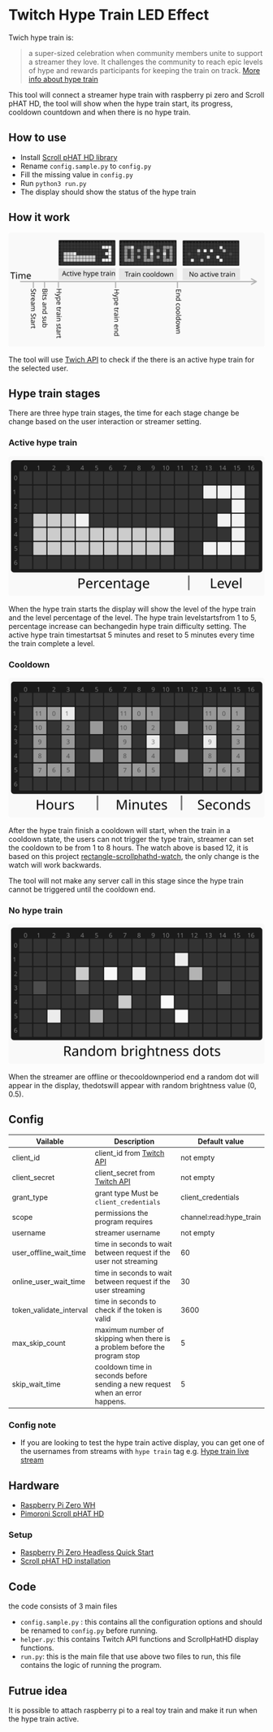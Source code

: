 # Twitch Hype Train LED Effect
Twich hype train is:
>a super-sized celebration when community members unite to support a streamer they love. It challenges the community to reach epic levels of hype and rewards participants for keeping the train on track. [More info about hype train](https://help.twitch.tv/s/article/hype-train-guide?language=en_US)

This tool will connect a streamer hype train with raspberry pi zero and Scroll pHAT HD, the tool will show when the hype train start, its progress, cooldown countdown and when there is no hype train.

## How to use 
- Install  [Scroll pHAT HD library](https://github.com/pimoroni/scroll-phat-hd#manual-install)
- Rename `config.sample.py` to `config.py`
- Fill the missing value in `config.py`
- Run `python3 run.py`
- The display should show the status of the hype train


## How it work
![Hype train timeline](svg/stream_time_line.svg)


The tool will use [Twich API](https://dev.twitch.tv/docs/api/) to check if the there is an active hype train for the selected user.

## Hype train stages

There are three hype train stages, the time for each stage change be change based on the user interaction or streamer setting.

### Active hype train
![Train progress](svg/train-progress.svg)

When the hype train starts the display will show the level of the hype train and the level percentage of the level.
The hype train levelstartsfrom 1 to 5, percentage increase can bechangedin hype train difficulty setting.
The active hype train timestartsat 5 minutes and reset to 5 minutes every time the train complete a level.

### Cooldown
![hype train cooldown countdown](svg/countdown.svg)

After the hype train finish a cooldown will start, when the train in a cooldown state, the users can not trigger the
type train, streamer can  set the cooldown to be from 1 to 8 hours.
The watch above is based 12, it is based on this project [rectangle-scrollphathd-watch](https://github.com/plusmnt/rectangle-scrollphathd-watch), 
the only change is the watch will work backwards.

The tool will not make any server call in this stage since the hype train cannot be triggered until the cooldown end.

### No hype train
![no hype train random do](svg/random_dot.svg)

When the streamer are offline or thecooldownperiod end a random dot will appear in the display, thedotswill appear with random brightness value (0, 0.5).

## Config
| Vailable                | Description                                                                  | Default value           |
|-------------------------|------------------------------------------------------------------------------|-------------------------|
| client_id               | client_id from [Twitch API](https://dev.twitch.tv/console/apps/create)       | not empty               |
| client_secret           | client_secret from [Twitch API](https://dev.twitch.tv/console/apps/create)   | not empty               |
| grant_type              | grant type Must be `client_credentials`                                      | client_credentials      |
| scope                   | permissions the program requires                                             | channel:read:hype_train |
| username                | streamer username                                                            | not empty               |
| user_offline_wait_time  | time in seconds to wait between request if the user not streaming            | 60                      |
| online_user_wait_time   | time in seconds to wait between request if the user streaming                | 30                      |
| token_validate_interval | time in seconds  to check if the token is valid                              | 3600                    |
| max_skip_count          | maximum number of skipping when there is a problem before the program stop   | 5                       |
| skip_wait_time          | cooldown time in seconds before sending a new request when an error happens. | 5                       |

### Config note 
- If you are looking to test the hype train active display, you can get one of the usernames from streams with `hype train` tag e.g. [Hype train live stream](https://www.twitch.tv/directory/all/tags/c2839af5-f1d2-46c4-8edc-1d0bfbd85070)

## Hardware
* [Raspberry Pi Zero WH](https://www.adafruit.com/product/3708)
* [Pimoroni Scroll pHAT HD](https://www.adafruit.com/product/3473)

### Setup 
* [Raspberry Pi Zero Headless Quick Start](https://learn.adafruit.com/raspberry-pi-zero-creation)
* [Scroll pHAT HD installation](https://github.com/pimoroni/scroll-phat-hd#manual-install)

## Code
the code consists of 3 main files 
- `config.sample.py` : this contains all the configuration options and should be renamed to `config.py` before running.
- `helper.py`: this contains Twitch API functions and ScrollpHatHD display functions.
- `run.py`: this is the main file that use above two files to run, this file contains the logic of running the program.


## Futrue idea
It is possible to attach raspberry pi to a real toy train and make it run when the hype train active.

